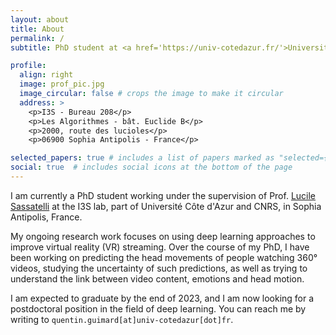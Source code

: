 ```yaml
---
layout: about
title: About
permalink: /
subtitle: PhD student at <a href='https://univ-cotedazur.fr/'>Université Côte d'Azur</a>, <a href='https://www.i3s.unice.fr/'>I3S</a> lab, <a href='https://www.cnrs.fr/'>CNRS</a>.

profile:
  align: right
  image: prof_pic.jpg
  image_circular: false # crops the image to make it circular
  address: >
    <p>I3S - Bureau 208</p>
    <p>Les Algorithmes - bât. Euclide B</p>
    <p>2000, route des lucioles</p>
    <p>06900 Sophia Antipolis - France</p>

selected_papers: true # includes a list of papers marked as "selected={true}"
social: true  # includes social icons at the bottom of the page
---
```


I am currently a PhD student working under the supervision of Prof. [Lucile Sassatelli](https://www.i3s.unice.fr/~sassatelli/) at the I3S lab, part of Université Côte d'Azur and CNRS, in Sophia Antipolis, France. 

My ongoing research work focuses on using deep learning approaches to improve virtual reality (VR) streaming. Over the course of my PhD, I have been working on predicting the head movements of people watching 360° videos, studying the uncertainty of such predictions, as well as trying to understand the link between video content, emotions and head motion.

I am expected to graduate by the end of 2023, and I am now looking for a postdoctoral position in the field of deep learning. You can reach me by writing to `quentin.guimard[at]univ-cotedazur[dot]fr`.
